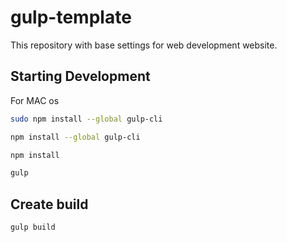 # gulp-template

This repository with base settings for web development website.

## Starting Development

For MAC os

```bash
sudo npm install --global gulp-cli
```

```bash
npm install --global gulp-cli
```

```bash
npm install
```

```bash
gulp
```

## Create build

```bash
gulp build
```
